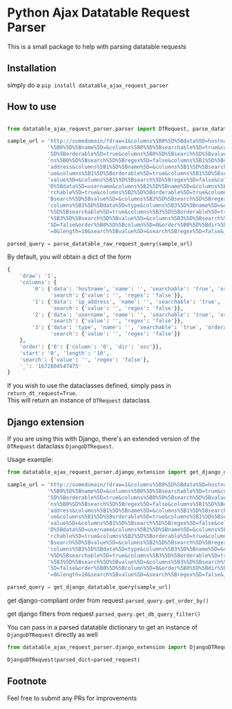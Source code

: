 # Python Ajax Datatable Request Parser

This is a small package to help with parsing datatable requests


## Installation
simply do a `pip install datatable_ajax_request_parser`


## How to use

```python

from datatable_ajax_request_parser.parser import DTRequest, parse_datatable_raw_request_query 

sample_url = 'http://somedomain/?draw=1&columns%5B0%5D%5Bdata%5D=hostname&columns' \
             '%5B0%5D%5Bname%5D=&columns%5B0%5D%5Bsearchable%5D=true&columns%5B0%' \
             '5D%5Borderable%5D=true&columns%5B0%5D%5Bsearch%5D%5Bvalue%5D=&colum' \
             'ns%5B0%5D%5Bsearch%5D%5Bregex%5D=false&columns%5B1%5D%5Bdata%5D=ip_' \
             'address&columns%5B1%5D%5Bname%5D=&columns%5B1%5D%5Bsearchable%5D=tr' \
             'ue&columns%5B1%5D%5Borderable%5D=true&columns%5B1%5D%5Bsearch%5D%5B' \
             'value%5D=&columns%5B1%5D%5Bsearch%5D%5Bregex%5D=false&columns%5B2%5' \
             'D%5Bdata%5D=username&columns%5B2%5D%5Bname%5D=&columns%5B2%5D%5Bsea' \
             'rchable%5D=true&columns%5B2%5D%5Borderable%5D=true&columns%5B2%5D%5' \
             'Bsearch%5D%5Bvalue%5D=&columns%5B2%5D%5Bsearch%5D%5Bregex%5D=false&' \
             'columns%5B3%5D%5Bdata%5D=type&columns%5B3%5D%5Bname%5D=&columns%5B3' \
             '%5D%5Bsearchable%5D=true&columns%5B3%5D%5Borderable%5D=true&columns' \
             '%5B3%5D%5Bsearch%5D%5Bvalue%5D=&columns%5B3%5D%5Bsearch%5D%5Bregex%' \
             '5D=false&order%5B0%5D%5Bcolumn%5D=0&order%5B0%5D%5Bdir%5D=asc&start' \
             '=0&length=10&search%5Bvalue%5D=&search%5Bregex%5D=false&_=1672804547475'

parsed_query = parse_datatable_raw_request_query(sample_url)

```

By default, you will obtain a dict of the form
```python
{
    'draw': '1',
    'columns': {
        '0': {'data': 'hostname', 'name': '', 'searchable': 'true', 'orderable': 'true',
              'search': {'value': '', 'regex': 'false'}},
        '1': {'data': 'ip_address', 'name': '', 'searchable': 'true', 'orderable': 'true',
              'search': {'value': '', 'regex': 'false'}},
        '2': {'data': 'username', 'name': '', 'searchable': 'true', 'orderable': 'true',
              'search': {'value': '', 'regex': 'false'}},
        '3': {'data': 'type', 'name': '', 'searchable': 'true', 'orderable': 'true',
              'search': {'value': '', 'regex': 'false'}}
    },
    'order': {'0': {'column': '0', 'dir': 'asc'}},
    'start': '0', 'length': '10',
    'search': {'value': '', 'regex': 'false'},
    '_': '1672804547475'
}
```

If you wish to use the dataclasses defined, simply pass in `return_dt_request=True`. <br>
This will return an instance of `DTRequest` dataclass

## Django extension

If you are using this with Django, there's an extended version of the `DTRequest` dataclass `DjangoDTRequest`. <br>

Usage example:
```python
from datatable_ajax_request_parser.django_extension import get_django_datatable_query

sample_url = 'http://somedomain/?draw=1&columns%5B0%5D%5Bdata%5D=hostname&columns' \
             '%5B0%5D%5Bname%5D=&columns%5B0%5D%5Bsearchable%5D=true&columns%5B0%' \
             '5D%5Borderable%5D=true&columns%5B0%5D%5Bsearch%5D%5Bvalue%5D=&colum' \
             'ns%5B0%5D%5Bsearch%5D%5Bregex%5D=false&columns%5B1%5D%5Bdata%5D=ip_' \
             'address&columns%5B1%5D%5Bname%5D=&columns%5B1%5D%5Bsearchable%5D=tr' \
             'ue&columns%5B1%5D%5Borderable%5D=true&columns%5B1%5D%5Bsearch%5D%5B' \
             'value%5D=&columns%5B1%5D%5Bsearch%5D%5Bregex%5D=false&columns%5B2%5' \
             'D%5Bdata%5D=username&columns%5B2%5D%5Bname%5D=&columns%5B2%5D%5Bsea' \
             'rchable%5D=true&columns%5B2%5D%5Borderable%5D=true&columns%5B2%5D%5' \
             'Bsearch%5D%5Bvalue%5D=&columns%5B2%5D%5Bsearch%5D%5Bregex%5D=false&' \
             'columns%5B3%5D%5Bdata%5D=type&columns%5B3%5D%5Bname%5D=&columns%5B3' \
             '%5D%5Bsearchable%5D=true&columns%5B3%5D%5Borderable%5D=true&columns' \
             '%5B3%5D%5Bsearch%5D%5Bvalue%5D=&columns%5B3%5D%5Bsearch%5D%5Bregex%' \
             '5D=false&order%5B0%5D%5Bcolumn%5D=0&order%5B0%5D%5Bdir%5D=asc&start' \
             '=0&length=10&search%5Bvalue%5D=&search%5Bregex%5D=false&_=1672804547475'

parsed_query = get_django_datatable_query(sample_url)

```

get django-compliant order from request
`parsed_query.get_order_by()`

get django filters from request
`parsed_query.get_db_query_filter()`

You can pass in a parsed datatable dictionary to get an instance of `DjangoDTRequest` directly as well

```python
from datatable_ajax_request_parser.django_extension import DjangoDTRequest

DjangoDTRequest(parsed_dict=parsed_request)
```

## Footnote

Feel free to submit any PRs for improvements
